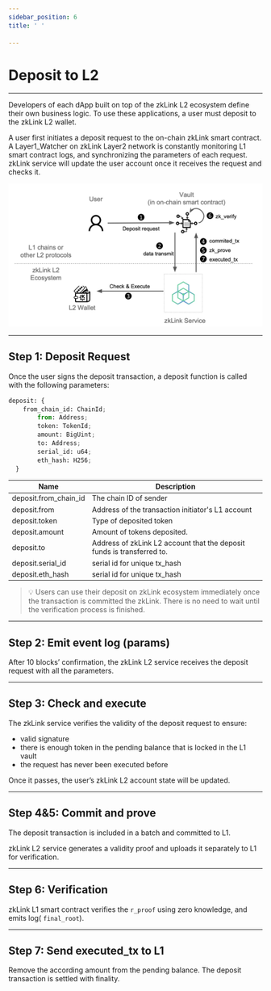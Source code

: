 ```yaml
---
sidebar_position: 6
title: ' '

---
```


# Deposit to L2

---
Developers of each dApp built on top of the zkLink L2 ecosystem define their own business logic. To use these applications, a user must deposit to the zkLink L2 wallet.

A user first initiates a deposit request to the on-chain zkLink smart contract. A Layer1_Watcher on zkLink Layer2 network is constantly monitoring L1 smart contract logs, and synchronizing the parameters of each request. zkLink service will update the user account once it receives the request and checks it.

![Deposit Flow](../../static/img/flow-deposit.jpg)

---
## Step 1: Deposit Request

Once the user signs the deposit transaction, a deposit function is called with the following parameters:

```python
deposit: {
    from_chain_id: ChainId;
		from: Address;
		token: TokenId;
		amount: BigUint;
		to: Address;
		serial_id: u64;
		eth_hash: H256;
  }
```

| Name | Description |
| --- | --- |
| deposit.from_chain_id | The chain ID of sender |
| deposit.from | Address of the transaction initiator's L1 account |
| deposit.token | Type of deposited token |
| deposit.amount | Amount of tokens deposited. |
| deposit.to | Address of zkLink L2 account that the deposit funds is transferred to. |
| deposit.serial_id | serial id for unique tx_hash |
| deposit.eth_hash | serial id for unique tx_hash |

> 💡 Users can use their deposit on zkLink ecosystem immediately once the transaction is committed the zkLink. There is no need to wait until the verification process is finished.


---
## Step 2: Emit event log (params)

After 10 blocks’ confirmation, the zkLink L2 service receives the deposit request with all the parameters.

---
## Step 3: Check and execute

The zkLink service verifies the validity of the deposit request to ensure:

- valid signature
- there is enough token in the pending balance that is locked in the L1 vault
- the request has never been executed before

Once it passes, the user’s zkLink L2 account state will be updated.

---
## Step 4&5: Commit and prove

The deposit transaction is included in a batch and committed to L1.

zkLink L2 service generates a validity proof and uploads it separately to L1 for verification.

---
## Step 6: Verification

zkLink L1 smart contract verifies the `r_proof` using zero knowledge, and emits log( `final_root`).

---
## Step 7: Send executed_tx to L1

Remove the according amount from the pending balance. The deposit transaction is settled with finality.
